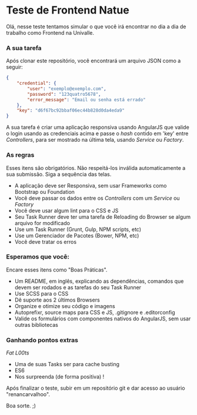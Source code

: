 Teste de Frontend Natue
========

Olá, 
nesse teste tentamos simular o que você irá encontrar no dia a dia de trabalho 
como Frontend na Univalle.

### A sua tarefa

Após clonar este repositório, você encontrará um arquivo JSON como a seguir:
```JSON
{
    "credential": {
        "user": "exemplo@exemplo.com",
        "password": "123quatro5678",
        "error_message": "Email ou senha está errado"
    },
    "key": "d6f67bc92bbaf06ec44b828d0da4eda9"
}
```

A sua tarefa é criar uma aplicação responsiva usando AngularJS que  valide 
o login usando as credenciais acima e passe o _hash_ contido em 'key' entre 
_Controllers_, para ser mostrado na última tela, usando _Service_ ou _Factory_.

### As regras

Esses itens são obrigatórios. Não respeitá-los inválida automaticamente a 
sua submissão. Siga a sequência das telas.

- A aplicação deve ser Responsiva, sem usar Frameworks como Bootstrap ou 
Foundation
- Você deve passar os dados entre os _Controllers_ com um _Service_ ou 
_Factory_
- Você deve usar algum lint para o CSS e JS
- Seu Task Runner deve ter uma tarefa de Reloading do Browser se algum arquivo 
for modificado
- Use um Task Runner (Grunt, Gulp, NPM scripts, etc)
- Use um Gerenciador de Pacotes (Bower, NPM, etc)
- Você deve tratar os erros

### Esperamos que você:

Encare esses itens como "Boas Práticas".

- Um README, em inglês, explicando as dependências, comandos que devem ser 
rodados e as tarefas do seu Task Runner
- Use SCSS para o CSS
- Dê suporte aos 2 últimos Browsers
- Organize e otimize seu código e imagens
- Autoprefixr, source maps para CSS e JS, .gitignore e .editorconfig
- Valide os formulários com componentes nativos do AngularJS, sem usar outras
bibliotecas

### Ganhando pontos extras

_Fat L00ts_

- Uma de suas Tasks ser para cache busting
- ES6
- Nos surpreenda (de forma positiva) !


Após finalizar o teste, subir em um repositório git e dar acesso ao usuário "renancarvalhoo".

Boa sorte. ;)

